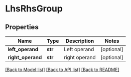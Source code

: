 # LhsRhsGroup

## Properties
Name | Type | Description | Notes
------------ | ------------- | ------------- | -------------
**left_operand** | **str** | Left operand | [optional] 
**right_operand** | **str** | right operand | [optional] 

[[Back to Model list]](../README.md#documentation-for-models) [[Back to API list]](../README.md#documentation-for-api-endpoints) [[Back to README]](../README.md)


